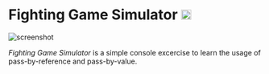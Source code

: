 # Fighting Game Simulator [<img alt="Build Status" src="https://travis-ci.org/pixelsquare/fighting-game-simulator.svg?branch=master" height="20">](https://github.com/pixelsquare/fighting-game-simulator)

![screenshot](https://i.imgur.com/7efM3rE.png)

*Fighting Game Simulator* is a simple console excercise to learn the usage of pass-by-reference and pass-by-value.